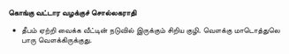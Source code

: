 **கொங்கு வட்டார வழக்குச் சொல்லகராதி**
- தீபம் ஏற்றி வைக்க வீட்டின் நடுவில் இருக்கும் சிறிய குழி. வௌக்கு மாடொத்துலெ பாரு வௌக்கிருக்குது.

